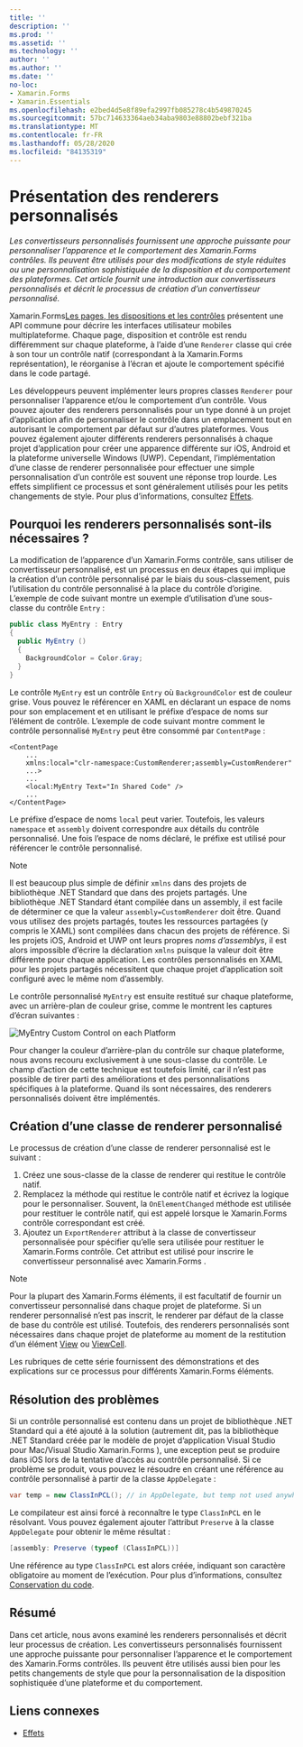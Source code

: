 ```yaml
---
title: ''
description: ''
ms.prod: ''
ms.assetid: ''
ms.technology: ''
author: ''
ms.author: ''
ms.date: ''
no-loc:
- Xamarin.Forms
- Xamarin.Essentials
ms.openlocfilehash: e2bed4d5e8f89efa2997fb085278c4b549870245
ms.sourcegitcommit: 57bc714633364aeb34aba9803e88802bebf321ba
ms.translationtype: MT
ms.contentlocale: fr-FR
ms.lasthandoff: 05/28/2020
ms.locfileid: "84135319"
---
```

# <a name="introduction-to-custom-renderers"></a>Présentation des renderers personnalisés

_Les convertisseurs personnalisés fournissent une approche puissante pour personnaliser l’apparence et le comportement des Xamarin.Forms contrôles. Ils peuvent être utilisés pour des modifications de style réduites ou une personnalisation sophistiquée de la disposition et du comportement des plateformes. Cet article fournit une introduction aux convertisseurs personnalisés et décrit le processus de création d’un convertisseur personnalisé._

Xamarin.Forms[Les pages, les dispositions et les contrôles](~/xamarin-forms/user-interface/controls/index.md) présentent une API commune pour décrire les interfaces utilisateur mobiles multiplateforme. Chaque page, disposition et contrôle est rendu différemment sur chaque plateforme, à l’aide d’une `Renderer` classe qui crée à son tour un contrôle natif (correspondant à la Xamarin.Forms représentation), le réorganise à l’écran et ajoute le comportement spécifié dans le code partagé.

Les développeurs peuvent implémenter leurs propres classes `Renderer` pour personnaliser l’apparence et/ou le comportement d’un contrôle. Vous pouvez ajouter des renderers personnalisés pour un type donné à un projet d’application afin de personnaliser le contrôle dans un emplacement tout en autorisant le comportement par défaut sur d’autres plateformes. Vous pouvez également ajouter différents renderers personnalisés à chaque projet d’application pour créer une apparence différente sur iOS, Android et la plateforme universelle Windows (UWP). Cependant, l’implémentation d’une classe de renderer personnalisée pour effectuer une simple personnalisation d’un contrôle est souvent une réponse trop lourde. Les effets simplifient ce processus et sont généralement utilisés pour les petits changements de style. Pour plus d’informations, consultez [Effets](~/xamarin-forms/app-fundamentals/effects/index.md).

## <a name="examining-why-custom-renderers-are-necessary"></a>Pourquoi les renderers personnalisés sont-ils nécessaires ?

La modification de l’apparence d’un Xamarin.Forms contrôle, sans utiliser de convertisseur personnalisé, est un processus en deux étapes qui implique la création d’un contrôle personnalisé par le biais du sous-classement, puis l’utilisation du contrôle personnalisé à la place du contrôle d’origine. L’exemple de code suivant montre un exemple d’utilisation d’une sous-classe du contrôle `Entry` :

```csharp
public class MyEntry : Entry
{
  public MyEntry ()
  {
    BackgroundColor = Color.Gray;
  }
}
```

Le contrôle `MyEntry` est un contrôle `Entry` où `BackgroundColor` est de couleur grise. Vous pouvez le référencer en XAML en déclarant un espace de noms pour son emplacement et en utilisant le préfixe d’espace de noms sur l’élément de contrôle. L’exemple de code suivant montre comment le contrôle personnalisé `MyEntry` peut être consommé par `ContentPage` :

```xaml
<ContentPage
    ...
    xmlns:local="clr-namespace:CustomRenderer;assembly=CustomRenderer"
    ...>
    ...
    <local:MyEntry Text="In Shared Code" />
    ...
</ContentPage>
```

Le préfixe d’espace de noms `local` peut varier. Toutefois, les valeurs `namespace` et `assembly` doivent correspondre aux détails du contrôle personnalisé. Une fois l’espace de noms déclaré, le préfixe est utilisé pour référencer le contrôle personnalisé.

> [!NOTE]
> Il est beaucoup plus simple de définir `xmlns` dans des projets de bibliothèque .NET Standard que dans des projets partagés. Une bibliothèque .NET Standard étant compilée dans un assembly, il est facile de déterminer ce que la valeur `assembly=CustomRenderer` doit être. Quand vous utilisez des projets partagés, toutes les ressources partagées (y compris le XAML) sont compilées dans chacun des projets de référence. Si les projets iOS, Android et UWP ont leurs propres *noms d’assemblys*, il est alors impossible d’écrire la déclaration `xmlns` puisque la valeur doit être différente pour chaque application. Les contrôles personnalisés en XAML pour les projets partagés nécessitent que chaque projet d’application soit configuré avec le même nom d’assembly.

Le contrôle personnalisé `MyEntry` est ensuite restitué sur chaque plateforme, avec un arrière-plan de couleur grise, comme le montrent les captures d’écran suivantes :

![](introduction-images/screenshots.png "MyEntry Custom Control on each Platform")

Pour changer la couleur d’arrière-plan du contrôle sur chaque plateforme, nous avons recouru exclusivement à une sous-classe du contrôle. Le champ d’action de cette technique est toutefois limité, car il n’est pas possible de tirer parti des améliorations et des personnalisations spécifiques à la plateforme. Quand ils sont nécessaires, des renderers personnalisés doivent être implémentés.

## <a name="creating-a-custom-renderer-class"></a>Création d’une classe de renderer personnalisé

Le processus de création d’une classe de renderer personnalisé est le suivant :

1. Créez une sous-classe de la classe de renderer qui restitue le contrôle natif.
1. Remplacez la méthode qui restitue le contrôle natif et écrivez la logique pour le personnaliser. Souvent, la `OnElementChanged` méthode est utilisée pour restituer le contrôle natif, qui est appelé lorsque le Xamarin.Forms contrôle correspondant est créé.
1. Ajoutez un `ExportRenderer` attribut à la classe de convertisseur personnalisée pour spécifier qu’elle sera utilisée pour restituer le Xamarin.Forms contrôle. Cet attribut est utilisé pour inscrire le convertisseur personnalisé avec Xamarin.Forms .

> [!NOTE]
> Pour la plupart des Xamarin.Forms éléments, il est facultatif de fournir un convertisseur personnalisé dans chaque projet de plateforme. Si un renderer personnalisé n’est pas inscrit, le renderer par défaut de la classe de base du contrôle est utilisé. Toutefois, des renderers personnalisés sont nécessaires dans chaque projet de plateforme au moment de la restitution d’un élément [View](xref:Xamarin.Forms.View) ou [ViewCell](xref:Xamarin.Forms.ViewCell).

Les rubriques de cette série fournissent des démonstrations et des explications sur ce processus pour différents Xamarin.Forms éléments.

## <a name="troubleshooting"></a>Résolution des problèmes

Si un contrôle personnalisé est contenu dans un projet de bibliothèque .NET Standard qui a été ajouté à la solution (autrement dit, pas la bibliothèque .NET Standard créée par le modèle de projet d’application Visual Studio pour Mac/Visual Studio Xamarin.Forms ), une exception peut se produire dans iOS lors de la tentative d’accès au contrôle personnalisé. Si ce problème se produit, vous pouvez le résoudre en créant une référence au contrôle personnalisé à partir de la classe `AppDelegate` :

```csharp
var temp = new ClassInPCL(); // in AppDelegate, but temp not used anywhere
```

Le compilateur est ainsi forcé à reconnaître le type `ClassInPCL` en le résolvant. Vous pouvez également ajouter l’attribut `Preserve` à la classe `AppDelegate` pour obtenir le même résultat :

```csharp
[assembly: Preserve (typeof (ClassInPCL))]
```

Une référence au type `ClassInPCL` est alors créée, indiquant son caractère obligatoire au moment de l’exécution. Pour plus d’informations, consultez [Conservation du code](~/ios/deploy-test/linker.md).

## <a name="summary"></a>Résumé

Dans cet article, nous avons examiné les renderers personnalisés et décrit leur processus de création. Les convertisseurs personnalisés fournissent une approche puissante pour personnaliser l’apparence et le comportement des Xamarin.Forms contrôles. Ils peuvent être utilisés aussi bien pour les petits changements de style que pour la personnalisation de la disposition sophistiquée d’une plateforme et du comportement.

## <a name="related-links"></a>Liens connexes

- [Effets](~/xamarin-forms/app-fundamentals/effects/index.md)
